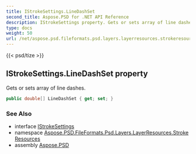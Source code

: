 ```yaml
---
title: IStrokeSettings.LineDashSet
second_title: Aspose.PSD for .NET API Reference
description: IStrokeSettings property. Gets or sets array of line dashes
type: docs
weight: 50
url: /net/aspose.psd.fileformats.psd.layers.layerresources.strokeresources/istrokesettings/linedashset/
---
```

{{< psd/tize >}}
## IStrokeSettings.LineDashSet property

Gets or sets array of line dashes.

```csharp
public double[] LineDashSet { get; set; }
```

### See Also

* interface [IStrokeSettings](../)
* namespace [Aspose.PSD.FileFormats.Psd.Layers.LayerResources.StrokeResources](../../istrokesettings/)
* assembly [Aspose.PSD](../../../)


